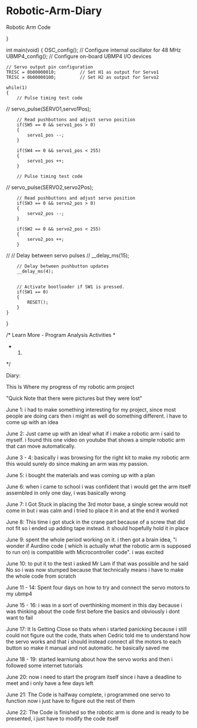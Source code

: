 # Robotic-Arm-Diary


Robotic Arm Code

}

int main(void)
{
    OSC_config();               // Configure internal oscillator for 48 MHz
    UBMP4_config();             // Configure on-board UBMP4 I/O devices
    
    // Servo output pin configuration
    TRISC = 0b00000010;         // Set H1 as output for Servo1
    TRISC = 0b00000100;         // Set H2 as output for Servo2
	
    while(1)
	{
        // Pulse timing test code
//        servo_pulse(SERVO1,servo1Pos);
        
        // Read pushbuttons and adjust servo position
        if(SW5 == 0 && servo1_pos > 0)
        {
            servo1_pos --;
        }
        
        if(SW4 == 0 && servo1_pos < 255)
        {
            servo1_pos ++;
        }

        // Pulse timing test code
//        servo_pulse(SERVO2,servo2Pos);
        
        // Read pushbuttons and adjust servo position
        if(SW3 == 0 && servo2_pos > 0)
        {
            servo2_pos --;
        }
        
        if(SW2 == 0 && servo2_pos < 255)
        {
            servo2_pos ++;
        }
        
//        // Delay between servo pulses
//        __delay_ms(15);
        
        // Delay between pushbutton updates
        __delay_ms(4);

        
        // Activate bootloader if SW1 is pressed.
        if(SW1 == 0)
        {
            RESET();
        }
    }
}

/* Learn More - Program Analysis Activities
 * 
 * 1. 
 */
 
 
 Diary:
 
This Is Where my progress of my robotic arm project

"Quick Note that there were pictures but they were lost"

June 1: i had to make something interesting for my project, since most people are doing cars then i might as well do something different. i have to come up with an idea 

June 2: Just came up with an idea! what if i make a robotic arm i said to myself. i found this one video on youtube that shows a simple robotic arm that can move automatically.

June 3 - 4: basically i was browsing for the right kit to make my robotic arm this would surely do since making an arm was my passion.

June 5: i bought the materials and was coming up with a plan

June 6: when i came to school i was confident that i would get the arm itself assembled in only one day, i was basically wrong

June 7: I Got Stuck in placing the 3rd motor base, a single screw would not come in but i was calm and i tried to place it in and at the end it worked

June 8: This time i got stuck in the crane part because of a screw that did not fit so i ended up adding tape instead. it should hopefully hold it in place
 
June 9: spent the whole period working on it. i then got a brain idea, "i wonder if Aurdino code ( which is actually what the robotic arm is supposed to run on) is compatible with Microcontroller code". i was excited

June 10: to put it to the test i asked Mr Lam if that was possible and he said No so i was now stumped because that technically means i have to make the whole code from scratch

June 11  - 14: Spent four days on how to try and connect the servo motors to my ubmp4

June 15 - 16: i was in a sort of overthinking moment in this day because i was thinking about the code first before the basics and obviously i dont want to fail

June 17: It Is Getting Close so thats when i started panicking because i still could not figure out the code, thats when Cedric told me to understand how the servo works and that i should instead connect all the motors to each button so make it manual and not automatic. he basically saved me

June 18 - 19: started learniung about how the servo works and then i followed some internet tutorials

June 20: now i need to start the program itself since i have a deadline to meet and i only have a few days left

June 21: The Code is halfway complete, i programmed one servo to function now i just have to figure out the rest of them

June 22: The Code is finished so the robotic arm is done and is ready to be presented, i just have to modify the code itself

